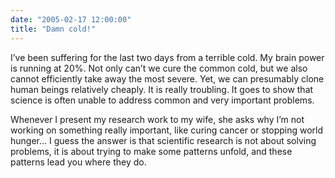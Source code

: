 ```yaml
---
date: "2005-02-17 12:00:00"
title: "Damn cold!"
---
```




I&rsquo;ve been suffering for the last two days from a terrible cold. My brain power is running at 20%.
Not only can&rsquo;t we cure the common cold, but we also cannot efficiently take away the most severe. Yet, we can presumably clone human beings relatively cheaply. It is really troubling.
It goes to show that science is often unable to address common and very important problems.

Whenever I present my research work to my wife, she asks why I&rsquo;m not working on something really important, like curing cancer or stopping world hunger&hellip; I guess the answer is that scientific research is not about solving problems, it is about trying to make some patterns unfold, and these patterns lead you where they do.

